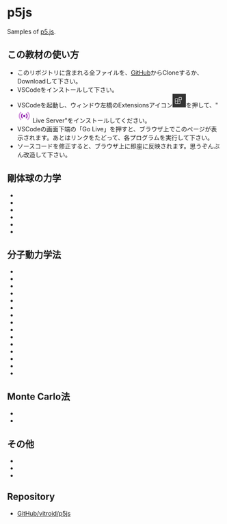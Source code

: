 # p5js

Samples of [p5.js](https://p5js.org).

## この教材の使い方

* このリポジトリに含まれる全ファイルを、[GitHub](https://github.com/vitroid/p5js)からCloneするか、Downloadして下さい。
* VSCodeをインストールして下さい。
* VSCodeを起動し、ウィンドウ左橋のExtensionsアイコン![Extensions icon](https://github.com/vitroid/p5js/raw/main/icons/extension.tn.png?raw=true)を押して、"![LiveServer icon](https://github.com/vitroid/p5js/raw/main/icons/liveserver.tn.png?raw=true) Live Server"をインストールしてください。
* VSCodeの画面下端の「Go Live」を押すと、ブラウザ上でこのページが表示されます。あとはリンクをたどって、各プログラムを実行して下さい。
* ソースコードを修正すると、ブラウザ上に即座に反映されます。思うぞんぶん改造して下さい。

## 剛体球の力学

* [blockbuster]: 壁に衝突する剛体円盤
* [airhockey]: 壁とパドルに衝突する剛体円盤
* [billiard]: 自由衝突する2つの剛体円盤
* [polylliard]: 自由衝突する多数の剛体円盤
* [realistic-billiard]: もうすこし本格的なビリヤード
* [hardspheres]: 自由衝突する多数の剛体球

## 分子動力学法

* [follow-mouse]: マウスカーソルに固定された質点の運動
* [yoyo]: マウスカーソルにバネでつながれた質点の運動
* [yoyo-friction]: マウスカーソルにバネでつながれた質点の運動 (摩擦あり)
* [yoyo-string]: マウスカーソルにひもでつながれた質点の運動 (摩擦なし)
* [yoyos]: マウスカーソルにバネでつながれた2つの質点の運動 (エネルギーを表示)
* [yoyo-chain]: 質点の数珠つなぎ
* [gravity]: バネ相互作用の代わりに重力でひっぱられるヨーヨー
* [gravity-box]: 飛び去らないように箱を追加
* [antigravity]: 反重力ヨーヨー
* [gravity-3body]: 三体運動 (エネルギーを表示)
* [atomic]: 分子間力
* [atomic-pbc]: 周期境界条件 (エネルギーを表示)
* [atoms]: 多分子のシミュレーション
* [atoms-3d]: 三次元多分子のシミュレーション
* [atoms-md]: Lennard-Jones分子の分子動力学シミュレーション

## Monte Carlo法

* [pi]: モンテカルロ法による円周率の推定
* [montecarlo]: モンテカルロ法によるLennard-Jones分子のシミュレーション

## その他

* [energy-levels]: ボルツマン分布
* [harddisk]: 剛体円盤のシミュレーション(物理化学III用)
* [osmosis]: 浸透圧

## Repository

* [GitHub/vitroid/p5js](https://github.com/vitroid/p5js)
